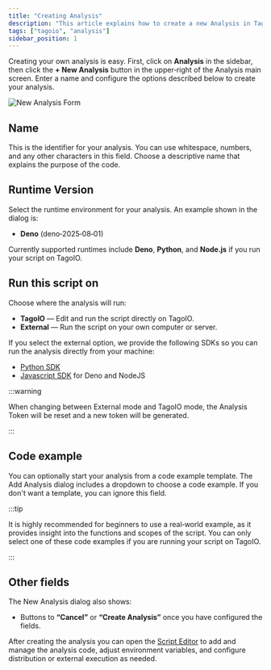 ```yaml
---
title: "Creating Analysis"
description: "This article explains how to create a new Analysis in TagoIO, including the fields in the Add Analysis dialog and the options for runtime and execution environment."
tags: ["tagoio", "analysis"]
sidebar_position: 1
---
```

Creating your own analysis is easy. First, click on **Analysis** in the sidebar, then click the **+ New Analysis** button in the upper‑right of the Analysis main screen. Enter a name and configure the options described below to create your analysis.

![New Analysis Form](/docs_imagem/tagoio/rounded-image-1761141519422.png)

## Name
This is the identifier for your analysis. You can use whitespace, numbers, and any other characters in this field. Choose a descriptive name that explains the purpose of the code.

## Runtime Version
Select the runtime environment for your analysis. An example shown in the dialog is:
- **Deno** (deno‑2025‑08‑01)

Currently supported runtimes include **Deno**, **Python**, and **Node.js** if you run your script on TagoIO.


## Run this script on
Choose where the analysis will run:
- **TagoIO** — Edit and run the script directly on TagoIO.
- **External** — Run the script on your own computer or server.

If you select the external option, we provide the following SDKs so you can run the analysis directly from your machine:

- [Python SDK](/docs/tagoio/analysis/sdk/python-sdk.md)
- [Javascript SDK](/docs/tagoio/analysis/sdk/nodejs-sdk.md) for Deno and NodeJS

:::warning

When changing between External mode and TagoIO mode, the Analysis Token will be reset and a new token will be generated.

:::

## Code example
You can optionally start your analysis from a code example template. The Add Analysis dialog includes a dropdown to choose a code example. If you don't want a template, you can ignore this field.

:::tip

It is highly recommended for beginners to use a real‑world example, as it provides insight into the functions and scopes of the script.
You can only select one of these code examples if you are running your script on TagoIO.

:::

## Other fields
The New Analysis dialog also shows:
- Buttons to **“Cancel”** or **“Create Analysis”** once you have configured the fields.

After creating the analysis you can open the [Script Editor](/docs/tagoio/analysis/script-editor.md) to add and manage the analysis code, adjust environment variables, and configure distribution or external execution as needed.
